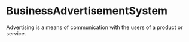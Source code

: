 # BusinessAdvertisementSystem
Advertising is a means of communication with the users of a product or service.

